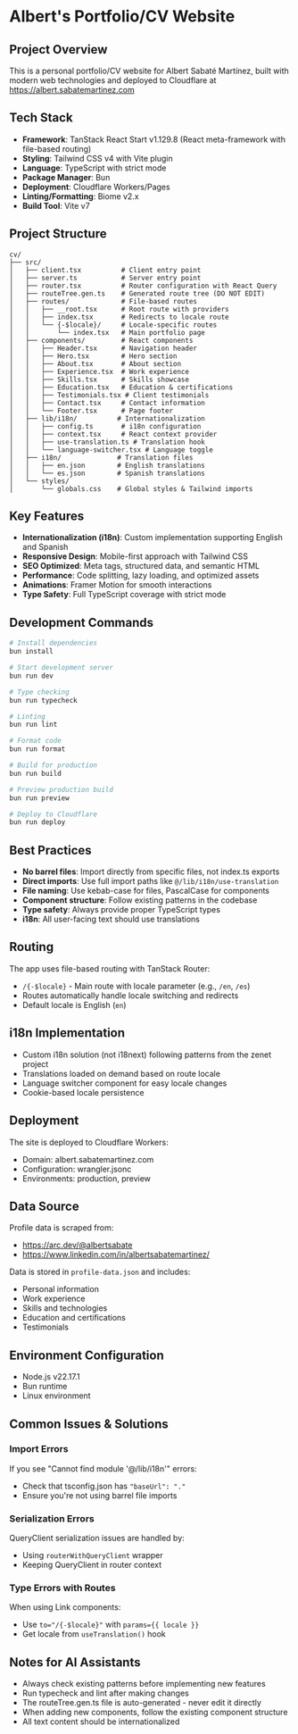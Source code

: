 # Albert's Portfolio/CV Website

## Project Overview
This is a personal portfolio/CV website for Albert Sabaté Martínez, built with modern web technologies and deployed to Cloudflare at https://albert.sabatemartinez.com

## Tech Stack
- **Framework**: TanStack React Start v1.129.8 (React meta-framework with file-based routing)
- **Styling**: Tailwind CSS v4 with Vite plugin
- **Language**: TypeScript with strict mode
- **Package Manager**: Bun
- **Deployment**: Cloudflare Workers/Pages
- **Linting/Formatting**: Biome v2.x
- **Build Tool**: Vite v7

## Project Structure
```
cv/
├── src/
│   ├── client.tsx          # Client entry point
│   ├── server.ts           # Server entry point  
│   ├── router.tsx          # Router configuration with React Query
│   ├── routeTree.gen.ts    # Generated route tree (DO NOT EDIT)
│   ├── routes/             # File-based routes
│   │   ├── __root.tsx      # Root route with providers
│   │   ├── index.tsx       # Redirects to locale route
│   │   └── {-$locale}/     # Locale-specific routes
│   │       └── index.tsx   # Main portfolio page
│   ├── components/         # React components
│   │   ├── Header.tsx      # Navigation header
│   │   ├── Hero.tsx        # Hero section
│   │   ├── About.tsx       # About section
│   │   ├── Experience.tsx  # Work experience
│   │   ├── Skills.tsx      # Skills showcase
│   │   ├── Education.tsx   # Education & certifications
│   │   ├── Testimonials.tsx # Client testimonials
│   │   ├── Contact.tsx     # Contact information
│   │   └── Footer.tsx      # Page footer
│   ├── lib/i18n/          # Internationalization
│   │   ├── config.ts       # i18n configuration
│   │   ├── context.tsx     # React context provider
│   │   ├── use-translation.ts # Translation hook
│   │   └── language-switcher.tsx # Language toggle
│   ├── i18n/              # Translation files
│   │   ├── en.json        # English translations
│   │   └── es.json        # Spanish translations
│   └── styles/
│       └── globals.css    # Global styles & Tailwind imports
```

## Key Features
- **Internationalization (i18n)**: Custom implementation supporting English and Spanish
- **Responsive Design**: Mobile-first approach with Tailwind CSS
- **SEO Optimized**: Meta tags, structured data, and semantic HTML
- **Performance**: Code splitting, lazy loading, and optimized assets
- **Animations**: Framer Motion for smooth interactions
- **Type Safety**: Full TypeScript coverage with strict mode

## Development Commands
```bash
# Install dependencies
bun install

# Start development server
bun run dev

# Type checking
bun run typecheck

# Linting
bun run lint

# Format code
bun run format

# Build for production
bun run build

# Preview production build
bun run preview

# Deploy to Cloudflare
bun run deploy
```

## Best Practices
- **No barrel files**: Import directly from specific files, not index.ts exports
- **Direct imports**: Use full import paths like `@/lib/i18n/use-translation`
- **File naming**: Use kebab-case for files, PascalCase for components
- **Component structure**: Follow existing patterns in the codebase
- **Type safety**: Always provide proper TypeScript types
- **i18n**: All user-facing text should use translations

## Routing
The app uses file-based routing with TanStack Router:
- `/{-$locale}` - Main route with locale parameter (e.g., `/en`, `/es`)
- Routes automatically handle locale switching and redirects
- Default locale is English (`en`)

## i18n Implementation
- Custom i18n solution (not i18next) following patterns from the zenet project
- Translations loaded on demand based on route locale
- Language switcher component for easy locale changes
- Cookie-based locale persistence

## Deployment
The site is deployed to Cloudflare Workers:
- Domain: albert.sabatemartinez.com
- Configuration: wrangler.jsonc
- Environments: production, preview

## Data Source
Profile data is scraped from:
- https://arc.dev/@albertsabate
- https://www.linkedin.com/in/albertsabatemartinez/

Data is stored in `profile-data.json` and includes:
- Personal information
- Work experience
- Skills and technologies
- Education and certifications
- Testimonials

## Environment Configuration
- Node.js v22.17.1
- Bun runtime
- Linux environment

## Common Issues & Solutions

### Import Errors
If you see "Cannot find module '@/lib/i18n'" errors:
- Check that tsconfig.json has `"baseUrl": "."`
- Ensure you're not using barrel file imports

### Serialization Errors
QueryClient serialization issues are handled by:
- Using `routerWithQueryClient` wrapper
- Keeping QueryClient in router context

### Type Errors with Routes
When using Link components:
- Use `to="/{-$locale}"` with `params={{ locale }}`
- Get locale from `useTranslation()` hook

## Notes for AI Assistants
- Always check existing patterns before implementing new features
- Run typecheck and lint after making changes
- The routeTree.gen.ts file is auto-generated - never edit it directly
- When adding new components, follow the existing component structure
- All text content should be internationalized